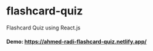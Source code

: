 # flashcard-quiz
Flashcard Quiz using React.js

#### Demo: https://ahmed-radi-flashcard-quiz.netlify.app/
